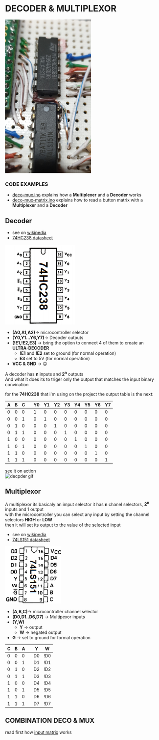 # DECODER & MULTIPLEXOR

<img src="../../img/media/circuit_5_keyb48.jpeg" height="500">

### CODE EXAMPLES
  - [deco-mux.ino](deco-mux/deco-mux.ino) explains how a **Multiplexer** and a **Decoder** works
  - [deco-mux-matrix.ino](deco-mux-matrix/deco-mux-matrix.ino) explains how to read a button matrix with a **Multiplexer** and a **Decoder**
## Decoder
 - see on [wikipedia](https://wikipedia.org/wiki/Decodificador)  
 - [74HC238 datasheet](../../documentation/datasheet-DECO-M74HC238_STMicroelectronics.pdf)  

![74HC238 pinout](../../img/74HC238.png)
 - **(A0,A1,A2)**-> microcontroller selector
 - **(Y0,Y1...Y6,Y7)**-> Decoder outputs
 - **(!E1,!E2,E3)** -> bring the option to connect 4 of them to create an **ULTRA-DECODER**
    - **!E1** and **!E2** set to ground (for normal operation)
    - **E3** set to 5V (for normal operation)
 - **VCC & GND** -> 🙃

A decoder has **n** inputs and **2<sup>n</sup>** outputs  
And what it does its to triger only the output that matches the input binary convination

for the **74HC238** that i'm using on the project the output table is the next:

| A | B | C || Y0 | Y1 | Y2 | Y3 | Y4 | Y5 | Y6 | Y7 |
|---|---|---|-|----|----|----|----|----|----|----|----|
0|0|0| |1|0|0|0|0|0|0|0|
0|0|1| |0|1|0|0|0|0|0|0|
0|1|0| |0|0|1|0|0|0|0|0|
0|1|1| |0|0|0|1|0|0|0|0|
1|0|0| |0|0|0|0|1|0|0|0|
1|0|1| |0|0|0|0|0|1|0|0|
1|1|0| |0|0|0|0|0|0|1|0|
1|1|1| |0|0|0|0|0|0|0|1|

see it on action  
<img alt="decpder gif" src="../../img/media/VID-20210621-WA0035.gif" width="400" heigth="716" style="height:400px; object-fit: cover;">

## Multiplexor
 A multiplexor its basicaly an imput selector
 it has **n** chanel selectors, **2<sup>n</sup>** inputs and 1 output  
 with the microcontroller you can select any input by setting the channel selectors **HIGH** or **LOW**  
 then it will set its output to the value of the selected input

 - see on [wikipedia](wikipedia.org/wiki/Multiplexor)
 - [74LS151 datasheet](../../documentation/datasheet-MUX-74LS151.pdf)

![74LS151 pinout](../../img/74LS151.png)
 - **(A,B,C)**-> microcontroller channel selector
 - **(D0,D1..D6,D7)** -> Multipexor inputs
 - **(Y,W)** 
    - **Y** -> output
    - **W** -> negated output
 - **G** -> set to ground for formal operation



 | C|B|A|| Y | W |
|---|---|-|--|----|-|
0|0|0| |D0|!D0|
0|0|1| |D1|!D1|
0|1|0| |D2|!D2|
0|1|1| |D3|!D3|
1|0|0| |D4|!D4|
1|0|1| |D5|!D5|
1|1|0| |D6|!D6|
1|1|1| |D7|!D7|

## COMBINATION DECO & MUX
read first how [input matrix](../inputMatrix/README.md) works